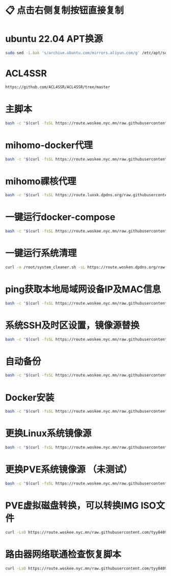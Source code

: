 # 📋 点击右侧复制按钮直接复制

# ubuntu 22.04 APT换源
```bash
sudo sed -i.bak 's/archive.ubuntu.com/mirrors.aliyun.com/g' /etc/apt/sources.list && sudo sed -i 's/security.ubuntu.com/mirrors.aliyun.com/g' /etc/apt/sources.list && sudo apt update
```
# ACL4SSR
```bash
https://github.com/ACL4SSR/ACL4SSR/tree/master
```

# 主脚本
```bash
bash -c "$(curl -fsSL https://route.woskee.nyc.mn/raw.githubusercontent.com/tyy840913/backup/main/main.sh)"
```
# mihomo-docker代理
```bash
bash -c "$(curl -fsSL https://route.woskee.nyc.mn/raw.githubusercontent.com/tyy840913/backup/main/mihomo_install.sh)"
```
# mihomo祼核代理
```bash
bash -c "$(curl -fsSL https://route.luxxk.dpdns.org/raw.githubusercontent.com/tyy840913/mihomo-proxy/refs/heads/master/mihomo/mihomo.sh)"
```

# 一键运行docker-compose
```bash
bash -c "$(curl -fsSL https://route.woskee.nyc.mn/raw.githubusercontent.com/tyy840913/backup/main/docker-compose.sh)"
```

# 一键运行系统清理
```bash
curl -o /root/system_cleaner.sh -sL https://route.wosken.dpdns.org/raw.githubusercontent.com/tyy840913/backup/refs/heads/main/system_cleaner.sh && chmod +x /root/system_cleaner.sh && /root/system_cleaner.sh --install-cron
```

# ping获取本地局域网设备IP及MAC信息
```bash
bash -c "$(curl -fsSL https://route.woskee.nyc.mn/raw.githubusercontent.com/tyy840913/backup/main/ping_ip.sh)"
```

# 系统SSH及时区设置，镜像源替换

```bash
bash -c "$(curl -fsSL https://route.woskee.nyc.mn/raw.githubusercontent.com/tyy840913/backup/main/init.sh)"
```

# 自动备份
```bash
bash -c "$(curl -fsSL https://route.woskee.nyc.mn/raw.githubusercontent.com/tyy840913/backup/main/auto_backup.sh)"
```

# Docker安装
```bash
bash -c "$(curl -fsSL https://route.woskee.nyc.mn/raw.githubusercontent.com/tyy840913/backup/main/Docker.sh)"
```

# 更换Linux系统镜像源
```bash
bash -c "$(curl -fsSL https://route.woskee.nyc.mn/raw.githubusercontent.com/tyy840913/backup/main/mirror.sh)"
```

# 更换PVE系统镜像源 （未测试）
```bash
bash -c "$(curl -fsSL https://route.woskee.nyc.mn/raw.githubusercontent.com/tyy840913/backup/main/pve-init.sh)"
```

# PVE虚拟磁盘转换，可以转换IMG ISO文件
```bash
curl -LsO https://route.woskee.nyc.mn/raw.githubusercontent.com/tyy840913/backup/main/qm.sh && chmod +x qm.sh && ./qm.sh
```
# 路由器网络联通检查恢复脚本
```bash
curl -LsO https://route.woskee.nyc.mn/raw.githubusercontent.com/tyy840913/backup/main/network.sh && chmod +x network.sh
```
